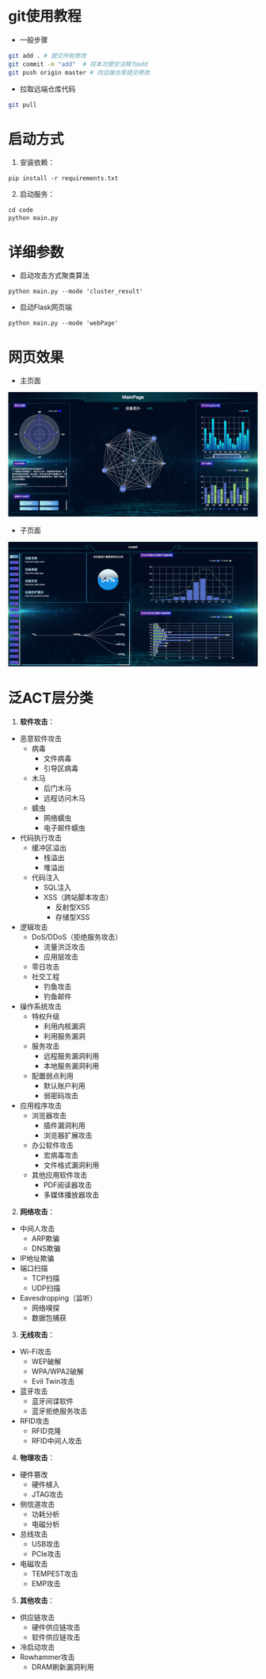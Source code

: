 # git使用教程

- 一般步骤

```bash
git add . # 提交所有修改
git commit -m "add"  # 将本次提交注释为add 
git push origin master # 向远端仓库提交修改
```
- 拉取远端仓库代码

```bash
git pull
```

# 启动方式

1. 安装依赖：
```shell
pip install -r requirements.txt
```

2. 启动服务：

```shell
cd code
python main.py
```
# 详细参数

- 启动攻击方式聚类算法
```shell
python main.py --mode 'cluster_result'
```

- 启动Flask网页端
```shell
python main.py --mode 'webPage'
```

# 网页效果

- 主页面

![img.png](img.png)

- 子页面

![img_1.png](img_1.png)

# 泛ACT层分类
1. **软件攻击**：

- 恶意软件攻击
  - 病毒
    - 文件病毒
    - 引导区病毒
  - 木马
    - 后门木马
    - 远程访问木马
  - 蠕虫
    - 网络蠕虫
    - 电子邮件蠕虫
- 代码执行攻击
  - 缓冲区溢出
    - 栈溢出
    - 堆溢出
  - 代码注入
    - SQL注入
    - XSS（跨站脚本攻击）
      - 反射型XSS
      - 存储型XSS
- 逻辑攻击
  - DoS/DDoS（拒绝服务攻击）
    - 流量洪泛攻击
    - 应用层攻击
  - 零日攻击
  - 社交工程
    - 钓鱼攻击
    - 钓鱼邮件
- 操作系统攻击
  - 特权升级
    - 利用内核漏洞
    - 利用服务漏洞
  - 服务攻击
    - 远程服务漏洞利用
    - 本地服务漏洞利用
  - 配置弱点利用
    - 默认账户利用
    - 弱密码攻击
- 应用程序攻击
  - 浏览器攻击
    - 插件漏洞利用
    - 浏览器扩展攻击
  - 办公软件攻击
    - 宏病毒攻击
    - 文件格式漏洞利用
  - 其他应用软件攻击
    - PDF阅读器攻击
    - 多媒体播放器攻击

2. **网络攻击**：

- 中间人攻击
  - ARP欺骗
  - DNS欺骗
- IP地址欺骗
- 端口扫描
  - TCP扫描
  - UDP扫描
- Eavesdropping（监听）
  - 网络嗅探
  - 数据包捕获

3. **无线攻击**：

- Wi-Fi攻击
  - WEP破解
  - WPA/WPA2破解
  - Evil Twin攻击
- 蓝牙攻击
  - 蓝牙间谍软件
  - 蓝牙拒绝服务攻击
- RFID攻击
  - RFID克隆
  - RFID中间人攻击


4. **物理攻击**：

- 硬件篡改
  - 硬件植入
  - JTAG攻击
- 侧信道攻击
  - 功耗分析
  - 电磁分析
- 总线攻击
  - USB攻击
  - PCIe攻击
- 电磁攻击
  - TEMPEST攻击
  - EMP攻击


5. **其他攻击**：

- 供应链攻击
  - 硬件供应链攻击
  - 软件供应链攻击
- 冷启动攻击
- Rowhammer攻击
  - DRAM刷新漏洞利用